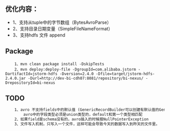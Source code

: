 ## 优化内容：
* 1、支持从tuple中的字节数组（BytesAvroParse）
* 2、支持目录日期变量（SimpleFileNameFormat）
* 3、支持hdfs 文件 append
## Package
```
    1、mvn clean package install -DskipTests
    2、mvn deploy:deploy-file -DgroupId=com.alibaba.jstorm -DartifactId=jstorm-hdfs -Dversion=2.4.0 -Dfile=target/jstorm-hdfs-2.4.0.jar -Durl=http://dev-bi-cdh07:8081/repository/bi-nexus/ -DrepositoryId=bi-nexus
```
## TODO
```dtd
    1、avro 不支持fields中的默认值 (GenericRecordBuilder可以创建有默认值的GenericRecord)
        avro中的字段类型必须是union类型的，default和第一个类型相匹配
    2、如果field是schema没有的，avro插入的时候报NullPointerException
    3、文件写入机制，只写入一个文件，这样可能会导致今天的数据写入到昨天的文件里。
```